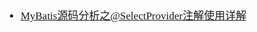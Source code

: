 <span  style="font-family: Simsun,serif; font-size: 17px; ">

- [MyBatis源码分析之@SelectProvider注解使用详解](https://blog.csdn.net/u012734441/article/details/86285209)

</span>